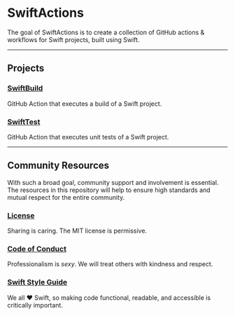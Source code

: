 # SwiftActions

The goal of SwiftActions is to create a collection of GitHub actions & workflows for Swift projects, built using Swift.

---

## Projects

### [SwiftBuild](https://github.com/SwiftActions/SwiftBuild)

GitHub Action that executes a build of a Swift project.

### [SwiftTest](https://github.com/SwiftActions/SwiftTest)

GitHub Action that executes unit tests of a Swift project.

--- 

## Community Resources

With such a broad goal, community support and involvement is essential.
The resources in this repository will help to ensure high standards and mutual respect for the entire community.

### [License](https://github.com/SwiftActions/.github/blob/main/LICENSE.md)

Sharing is caring. The MIT license is permissive.

### [Code of Conduct](https://github.com/SwiftActions/.github/blob/main/CODE_OF_CONDUCT.md)

Professionalism is _sexy_. We will treat others with kindness and respect.

### [Swift Style Guide](https://github.com/SwiftActions/.github/blob/main/SWIFT_STYLE_GUIDE.md)

We all ❤️ Swift, so making code functional, readable, and accessible is critically important.

